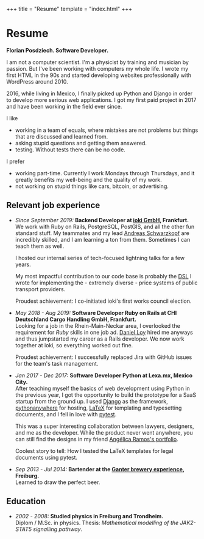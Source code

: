 +++
title = "Resume"
template = "index.html"
+++

# Resume

**Florian Posdziech. Software Developer.**

I am not a computer scientist. I'm a physicist by training and
musician by passion. But I've been working with computers my whole
life. I wrote my first HTML in the 90s and started developing websites
professionally with WordPress around 2010.

2016, while living in Mexico, I finally picked up Python and Django in
order to develop more serious web applications. I got my first paid
project in 2017 and have been working in the field ever since.

I like

- working in a team of equals, where mistakes are not problems but things that are discussed and learned from.
- asking stupid questions and getting them answered.
- testing. Without tests there can be no code.

I prefer

- working part-time. Currently I work Mondays through Thursdays, and it greatly benefits my well-being and the quality of my work.
- not working on stupid things like cars, bitcoin, or advertising.

## Relevant job experience

- _Since September 2019:_ **Backend Developer at [ioki GmbH](https://ioki.com/), Frankfurt.**  
  We work with Ruby on Rails, PostgreSQL, PostGIS, and all the other fun
  standard stuff. My teammates and my lead [Andreas
  Schwarzkopf](https://www.linkedin.com/in/andreas-schwarzkopf/) are incredibly
  skilled, and I am learning a ton from them. Sometimes I can teach them as
  well.

  I hosted our internal series of tech-focused lightning talks for a few years.

  My most impactful contribution to our code base is probably the
  [DSL](https://en.wikipedia.org/wiki/Domain-specific_language)
  I wrote for implementing the - extremely diverse - price systems of
  public transport providers.

  Proudest achievement: I co-initiated ioki's first works council election.

- _May 2018 - Aug 2019:_ **Software Developer Ruby on Rails at CHI Deutschland Cargo Handling GmbH, Frankfurt.**  
  Looking for a job in the Rhein-Main-Neckar area, I overlooked the requirement for
  _Ruby_ skills in one job ad. [Daniel Loy](https://www.linkedin.com/in/daniel-loy-8b42a8a9/) hired me anyways and
  thus jumpstarted my career as a Rails developer. We now work together at ioki,
  so everything worked out fine.

  Proudest achievement: I successfully replaced Jira with GitHub issues for the team's task management.

- _Jan 2017 - Dec 2017:_ **Software Developer Python at Lexa.mx, Mexico City.**  
  After teaching myself the basics of web development using Python in the
  previous year, I got the opportunity to build the prototype for a SaaS startup from
  the ground up. I used [Django](https://www.djangoproject.com/) as the framework,
  [pythonanywhere](https://www.pythonanywhere.com/) for hosting,
  [LaTeX](https://www.latex-project.org/) for templating and typesetting
  documents, and I fell in love with [pytest](https://docs.pytest.org/).

  This was a super interesting collaboration between lawyers, designers, and me
  as the developer. While the product never went anywhere, you can still find
  the designs in my friend [Angélica Ramos's portfolio](https://angelica-ramos.com/portfolio/lexa/).

  Coolest story to tell: How I tested the LaTeX templates for legal documents using pytest.

- _Sep 2013 - Jul 2014:_ **Bartender at the [Ganter brewery experience](https://www.ganter-brauerlebnis.de/), Freiburg.**  
  Learned to draw the perfect beer.

## Education

- _2002 - 2008:_ **Studied physics in Freiburg and Trondheim.**  
  Diplom / M.Sc. in physics. Thesis: _Mathematical modelling of the JAK2-STAT5 signalling pathway_.
